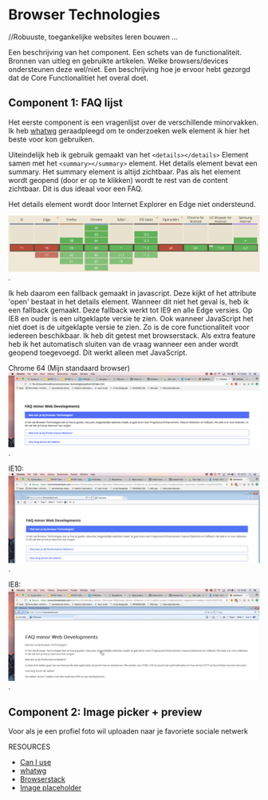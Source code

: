 # Browser Technologies
//Robuuste, toegankelijke websites leren bouwen …

Een beschrijving van het component.
Een schets van de functionaliteit.
Bronnen van uitleg en gebruikte artikelen.
Welke browsers/devices ondersteunen deze wel/niet.
Een beschrijving hoe je ervoor hebt gezorgd dat de Core Functionalitiet het overal doet.

## Component 1: <b>FAQ lijst</b>
Het eerste component is een vragenlijst over de verschillende minorvakken. Ik heb [whatwg]( https://html.spec.whatwg.org/multipage/interactive-elements.html#the-details-element) geraadpleegd om te onderzoeken welk element ik hier het beste voor kon gebruiken.

Uiteindelijk heb ik gebruik gemaakt van het `<details></details>` Element samen met het `<summary></summary>` element.
Het details element bevat een summary. Het summary element is altijd zichtbaar. Pas als het element wordt geopend (door er op te klikken) wordt te rest van de content zichtbaar. Dit is dus ideaal voor een FAQ.

Het details element wordt door Internet Explorer en Edge niet ondersteund.

![CanIuse details](https://github.com/fennadew/browser-technologies/blob/master/opdracht2/img/details.png).

Ik heb daarom een fallback gemaakt in javascript. Deze kijkt of het attribute 'open' bestaat in het details element. Wanneer dit niet het geval is, heb ik een fallback gemaakt. Deze fallback werkt tot IE9 en alle Edge versies. Op IE8 en ouder is een uitgeklapte versie te zien. Ook wanneer JavaScript het niet doet is de uitgeklapte versie te zien. Zo is de core functionaliteit voor iedereen beschikbaar.
Ik heb dit getest met browserstack. Als extra feature heb ik het automatisch sluiten van de vraag wanneer een ander wordt geopend toegevoegd. Dit werkt alleen met JavaScript.

Chrome 64 (Mijn standaard browser)
![Chrome](https://github.com/fennadew/browser-technologies/blob/master/opdracht2/img/chrome.png).

IE10:
![IE10](https://github.com/fennadew/browser-technologies/blob/master/opdracht2/img/ie10.png).

IE8:
![IE8](https://github.com/fennadew/browser-technologies/blob/master/opdracht2/img/ie8.png).


## Component 2: <b>Image picker + preview</b>
Voor als je een profiel foto wil uploaden naar je favoriete sociale netwerk

RESOURCES
* [Can I use](https://caniuse.com/)
* [whatwg]( https://html.spec.whatwg.org/multipage/interactive-elements.html#the-details-element)
* [Browserstack](https://www.browserstack.com/)
* [Image placeholder](http://lwvnaperville.org/wp-content/uploads/2017/06/placeholder.png)